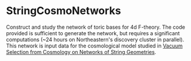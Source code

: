 # StringCosmoNetworks
Construct and study the network of toric bases for 4d F-theory. The code provided is sufficient to generate the network, but
requires a significant computations (~24 hours on Northeastern's discovery cluster in parallel). This network is input data for
the cosmological model studied in [Vacuum Selection from Cosmology on Networks of String Geometries](https://journals.aps.org/prl/abstract/10.1103/PhysRevLett.121.101602).
